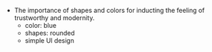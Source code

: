 -   The importance of shapes and colors for inducting the feeling of trustworthy and modernity.
    -   color: blue
    -   shapes: rounded
    -   simple UI design

